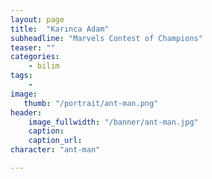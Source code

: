 ```yaml
---
layout: page
title:  "Karınca Adam"
subheadline: "Marvels Contest of Champions"
teaser: ""
categories:
    - bilim
tags:
    -
image:
   thumb: "/portrait/ant-man.png"
header:
    image_fullwidth: "/banner/ant-man.jpg"
    caption: 
    caption_url: 
character: "ant-man"

---
```

